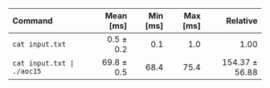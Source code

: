 | Command | Mean [ms] | Min [ms] | Max [ms] | Relative |
|:---|---:|---:|---:|---:|
| `cat input.txt` | 0.5 ± 0.2 | 0.1 | 1.0 | 1.00 |
| `cat input.txt \| ./aoc15` | 69.8 ± 0.5 | 68.4 | 75.4 | 154.37 ± 56.88 |
